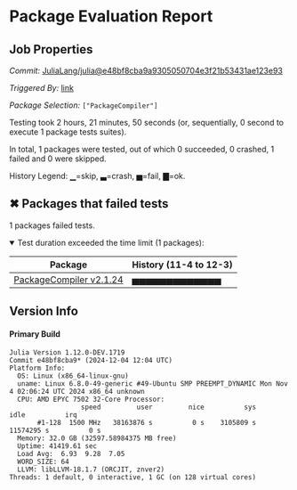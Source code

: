 # Package Evaluation Report

## Job Properties

*Commit:* [JuliaLang/julia@e48bf8cba9a9305050704e3f21b53431ae123e93](https://github.com/JuliaLang/julia/commit/e48bf8cba9a9305050704e3f21b53431ae123e93)

*Triggered By:* [link](https://github.com/JuliaLang/julia/commit/e48bf8cba9a9305050704e3f21b53431ae123e93#commitcomment-149938059)

*Package Selection:* `["PackageCompiler"]`

Testing took 2 hours, 21 minutes, 50 seconds (or, sequentially, 0 second to execute 1 package tests suites).

In total, 1 packages were tested, out of which 0 succeeded, 0 crashed, 1 failed and 0 were skipped.


History Legend: ▁=skip, ▃=crash, ▅=fail, ▇=ok.

## ✖ Packages that failed tests

1 packages failed tests.

<details open><summary>Test duration exceeded the time limit (1 packages):</summary>
<p>


| Package | History (11-4 to 12-3) |
| ------- | ------- |
| [PackageCompiler v2.1.24](https://s3.amazonaws.com/julialang-reports/nanosoldier/pkgeval/by_hash/e48bf8c/PackageCompiler.primary.log) | <span class="history">▅▅▅▅▅▅▅▅▅▅▅▅▅</span> |

</p>
</details>


## Version Info

#### Primary Build

```
Julia Version 1.12.0-DEV.1719
Commit e48bf8cba9* (2024-12-04 12:04 UTC)
Platform Info:
  OS: Linux (x86_64-linux-gnu)
  uname: Linux 6.8.0-49-generic #49-Ubuntu SMP PREEMPT_DYNAMIC Mon Nov  4 02:06:24 UTC 2024 x86_64 unknown
  CPU: AMD EPYC 7502 32-Core Processor: 
                  speed         user         nice          sys         idle          irq
       #1-128  1500 MHz   38163876 s          0 s    3105809 s   11574295 s          0 s
  Memory: 32.0 GB (32597.58984375 MB free)
  Uptime: 41419.61 sec
  Load Avg:  6.93  9.28  7.05
  WORD_SIZE: 64
  LLVM: libLLVM-18.1.7 (ORCJIT, znver2)
Threads: 1 default, 0 interactive, 1 GC (on 128 virtual cores)

```
<!-- Generated on 2024-12-04T20:47:15.642 -->
